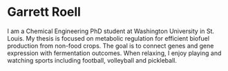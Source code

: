 # Garrett Roell

I am a Chemical Engineering PhD student at Washington University in St. Louis. My thesis is focused on metabolic regulation for efficient biofuel production from non-food crops. The goal is to connect genes and gene expression with fermentation outcomes. When relaxing, I enjoy playing and watching sports including football, volleyball and pickleball.

<!--
**garrettroell/garrettroell** is a ✨ _special_ ✨ repository because its `README.md` (this file) appears on your GitHub profile.

Here are some ideas to get you started:

- 🔭 I’m currently working on ...
- 🌱 I’m currently learning ...
- 👯 I’m looking to collaborate on ...
- 🤔 I’m looking for help with ...
- 💬 Ask me about ...
- 📫 How to reach me: ...
- 😄 Pronouns: ...
- ⚡ Fun fact: ...
-->
